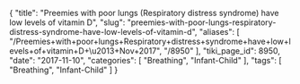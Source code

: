 {
    "title": "Preemies with poor lungs (Respiratory distress syndrome) have low levels of vitamin D",
    "slug": "preemies-with-poor-lungs-respiratory-distress-syndrome-have-low-levels-of-vitamin-d",
    "aliases": [
        "/Preemies+with+poor+lungs+Respiratory+distress+syndrome+have+low+levels+of+vitamin+D+\u2013+Nov+2017",
        "/8950"
    ],
    "tiki_page_id": 8950,
    "date": "2017-11-10",
    "categories": [
        "Breathing",
        "Infant-Child"
    ],
    "tags": [
        "Breathing",
        "Infant-Child"
    ]
}